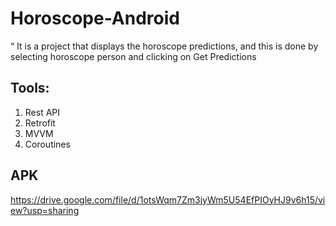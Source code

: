 # Horoscope-Android
“ It is a project that displays the horoscope predictions, and this is done by selecting horoscope person and clicking on Get Predictions 


## Tools:
1. Rest API
2. Retrofit
3. MVVM
4. Coroutines

## APK
https://drive.google.com/file/d/1otsWqm7Zm3jyWm5U54EfPIOyHJ9v6h15/view?usp=sharing
